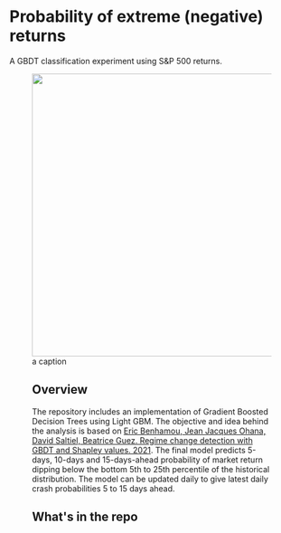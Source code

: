 # Probability of extreme (negative) returns


A GBDT classification experiment using S&P 500 returns.
<figure>
    <img src="https://www.archelaus-cards.com/store/archives/images/1930-01-10-b.gif" width="500" height="500"/>
    <figcaption>a caption</figcaption>


## Overview

The repository includes an implementation of Gradient Boosted Decision Trees using Light GBM. The objective and idea behind the analysis is based on [Eric Benhamou, Jean Jacques Ohana, David Saltiel, Beatrice Guez. Regime change detection with GBDT and Shapley values. 2021](https://papers.ssrn.com/sol3/papers.cfm?abstract_id=3862437). The final model predicts 5-days, 10-days and 15-days-ahead probability of market return dipping below the bottom 5th to 25th percentile of the historical distribution. The model can be updated daily to give latest daily crash probabilities 5 to 15 days ahead.

## What's in the repo

